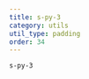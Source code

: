 ```yaml
---
title: s-py-3
category: utils
util_type: padding
order: 34
---
```

<div class="s-py-3">
  <code>s-py-3</code>
</div>